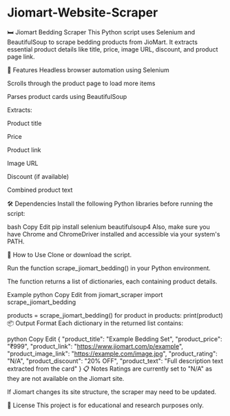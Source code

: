 # Jiomart-Website-Scraper
🛏️ Jiomart Bedding Scraper
This Python script uses Selenium and BeautifulSoup to scrape bedding products from JioMart. It extracts essential product details like title, price, image URL, discount, and product page link.

📌 Features
Headless browser automation using Selenium

Scrolls through the product page to load more items

Parses product cards using BeautifulSoup

Extracts:

Product title

Price

Product link

Image URL

Discount (if available)

Combined product text

🛠️ Dependencies
Install the following Python libraries before running the script:

bash
Copy
Edit
pip install selenium beautifulsoup4
Also, make sure you have Chrome and ChromeDriver installed and accessible via your system's PATH.

🚀 How to Use
Clone or download the script.

Run the function scrape_jiomart_bedding() in your Python environment.

The function returns a list of dictionaries, each containing product details.

Example
python
Copy
Edit
from jiomart_scraper import scrape_jiomart_bedding

products = scrape_jiomart_bedding()
for product in products:
    print(product)
📦 Output Format
Each dictionary in the returned list contains:

python
Copy
Edit
{
    "product_title": "Example Bedding Set",
    "product_price": "₹999",
    "product_link": "https://www.jiomart.com/p/example",
    "product_image_link": "https://example.com/image.jpg",
    "product_rating": "N/A",
    "product_discount": "20% OFF",
    "product_text": "Full description text extracted from the card"
}
📋 Notes
Ratings are currently set to "N/A" as they are not available on the Jiomart site.

If Jiomart changes its site structure, the scraper may need to be updated.

📄 License
This project is for educational and research purposes only.
